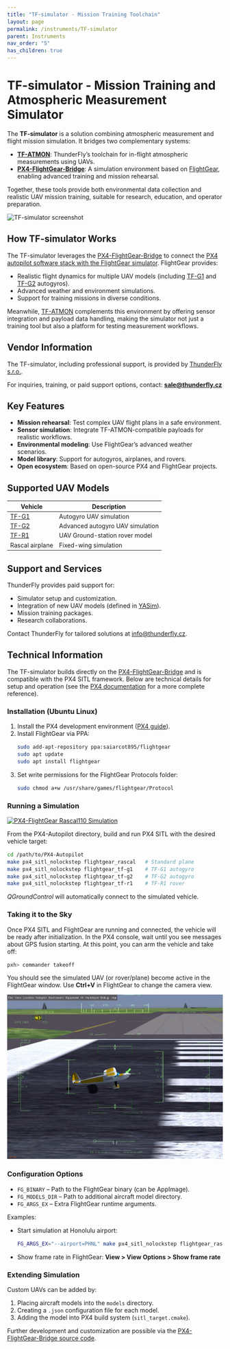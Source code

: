 ```yaml
---
title: "TF-simulator - Mission Training Toolchain"
layout: page
permalink: /instruments/TF-simulator
parent: Instruments
nav_order: "5"
has_children: true
---
```


# TF-simulator - Mission Training and Atmospheric Measurement Simulator

The **TF-simulator** is a solution combining atmospheric measurement and flight mission simulation. It bridges two complementary systems:

* **[TF-ATMON](/instruments/TF-ATMON)**: ThunderFly’s toolchain for in-flight atmospheric measurements using UAVs.
* **[PX4-FlightGear-Bridge](https://github.com/ThunderFly-aerospace/PX4-FlightGear-Bridge)**: A simulation environment based on [FlightGear](https://www.flightgear.org/), enabling advanced training and mission rehearsal.

Together, these tools provide both environmental data collection and realistic UAV mission training, suitable for research, education, and operator preparation.

![TF-simulator screenshot](https://raw.githubusercontent.com/PX4/PX4-FlightGear-Bridge/master/art/screenshot.png)

## How TF-simulator Works

The TF-simulator leverages the [PX4-FlightGear-Bridge](https://github.com/ThunderFly-aerospace/PX4-FlightGear-Bridge) to connect the [PX4 autopilot software stack with the FlightGear simulator](https://docs.px4.io/main/en/sim_flightgear/). FlightGear provides:

* Realistic flight dynamics for multiple UAV models (including [TF-G1](https://github.com/ThunderFly-aerospace/TF-G1) and [TF-G2](/instruments/TF-G2) autogyros).
* Advanced weather and environment simulations.
* Support for training missions in diverse conditions.

Meanwhile, [TF-ATMON](https://github.com/ThunderFly-aerospace/TF-ATMON) complements this environment by offering sensor integration and payload data handling, making the simulator not just a training tool but also a platform for testing measurement workflows.

## Vendor Information

The TF-simulator, including professional support, is provided by [ThunderFly s.r.o.](https://www.thunderfly.cz/).

For inquiries, training, or paid support options, contact: **[sale@thunderfly.cz](mailto:sale@thunderfly.cz)**

## Key Features

* **Mission rehearsal**: Test complex UAV flight plans in a safe environment.
* **Sensor simulation**: Integrate TF-ATMON-compatible payloads for realistic workflows.
* **Environmental modeling**: Use FlightGear’s advanced weather scenarios.
* **Model library**: Support for autogyros, airplanes, and rovers.
* **Open ecosystem**: Based on open-source PX4 and FlightGear projects.

## Supported UAV Models

| Vehicle                                                           | Description                      |
| ----------------------------------------------------------------- | -------------------------------- |
| [TF-G1](https://github.com/ThunderFly-aerospace/FlightGear-TF-G1) | Autogyro UAV simulation          |
| [TF-G2](/instruments/TF-G2)                                       | Advanced autogyro UAV simulation |
| [TF-R1](https://github.com/ThunderFly-aerospace/TF-R1)            | UAV Ground-station rover model               |
| Rascal airplane                                                   | Fixed-wing simulation            |

## Support and Services

ThunderFly provides paid support for:

* Simulator setup and customization.
* Integration of new UAV models (defined in [YASim](https://wiki.flightgear.org/YASim)).
* Mission training packages.
* Research collaborations.

Contact ThunderFly for tailored solutions at [info@thunderfly.cz](mailto:info@thunderfly.cz).

## Technical Information

The TF-simulator builds directly on the [PX4-FlightGear-Bridge](https://github.com/ThunderFly-aerospace/PX4-FlightGear-Bridge) and is compatible with the PX4 SITL framework. Below are technical details for setup and operation (see the [PX4 documentation](https://docs.px4.io/main/en/sim_flightgear/) for a more complete reference).

### Installation (Ubuntu Linux)

1. Install the PX4 development environment ([PX4 guide](https://docs.px4.io/main/en/dev_setup/dev_env_linux_ubuntu.html)).
2. Install FlightGear via PPA:
   ```sh
   sudo add-apt-repository ppa:saiarcot895/flightgear
   sudo apt update
   sudo apt install flightgear
   ```
3. Set write permissions for the FlightGear Protocols folder:
   ```sh
   sudo chmod a+w /usr/share/games/flightgear/Protocol
   ```

### Running a Simulation

[![PX4-FlightGear Rascal110 Simulation](https://img.youtube.com/vi/iqdcN5Gj4wI/maxresdefault.jpg)](https://www.youtube.com/watch?v=iqdcN5Gj4wI)

From the PX4-Autopilot directory, build and run PX4 SITL with the desired vehicle target:

```sh
cd /path/to/PX4-Autopilot
make px4_sitl_nolockstep flightgear_rascal   # Standard plane
make px4_sitl_nolockstep flightgear_tf-g1    # TF-G1 autogyro
make px4_sitl_nolockstep flightgear_tf-g2    # TF-G2 autogyro
make px4_sitl_nolockstep flightgear_tf-r1    # TF-R1 rover
```

_QGroundControl_ will automatically connect to the simulated vehicle.

### Taking it to the Sky


Once PX4 SITL and FlightGear are running and connected, the vehicle will be ready after initialization. In the PX4 console, wait until you see messages about GPS fusion starting. At this point, you can arm the vehicle and take off:


```sh
pxh> commander takeoff
```

You should see the simulated UAV (or rover/plane) become active in the FlightGear window. Use **Ctrl+V** in FlightGear to change the camera view.

![FlightGear ThunderFly Rascal model](flightgearUI.jpg)


### Configuration Options

- `FG_BINARY` – Path to the FlightGear binary (can be AppImage).
- `FG_MODELS_DIR` – Path to additional aircraft model directory.
- `FG_ARGS_EX` – Extra FlightGear runtime arguments.

Examples:
- Start simulation at Honolulu airport:
  ```sh
  FG_ARGS_EX="--airport=PHNL" make px4_sitl_nolockstep flightgear_rascal
  ```
- Show frame rate in FlightGear: **View > View Options > Show frame rate**

### Extending Simulation

Custom UAVs can be added by:
1. Placing aircraft models into the `models` directory.
2. Creating a `.json` configuration file for each model.
3. Adding the model into PX4 build system (`sitl_target.cmake`).

Further development and customization are possible via the [PX4-FlightGear-Bridge source code](https://github.com/ThunderFly-aerospace/PX4-FlightGear-Bridge).



